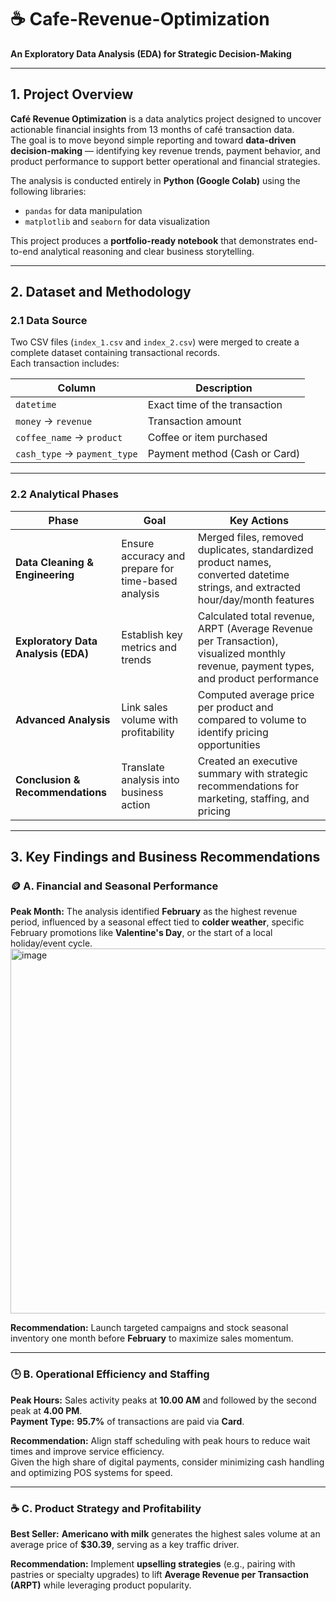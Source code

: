 # ☕ Cafe-Revenue-Optimization
**An Exploratory Data Analysis (EDA) for Strategic Decision-Making**

---

## 1. Project Overview

**Café Revenue Optimization** is a data analytics project designed to uncover actionable financial insights from 13 months of café transaction data.  
The goal is to move beyond simple reporting and toward **data-driven decision-making** — identifying key revenue trends, payment behavior, and product performance to support better operational and financial strategies.

The analysis is conducted entirely in **Python (Google Colab)** using the following libraries:
- `pandas` for data manipulation  
- `matplotlib` and `seaborn` for data visualization  

This project produces a **portfolio-ready notebook** that demonstrates end-to-end analytical reasoning and clear business storytelling.

---

## 2. Dataset and Methodology

### 2.1 Data Source

Two CSV files (`index_1.csv` and `index_2.csv`) were merged to create a complete dataset containing transactional records.  
Each transaction includes:

| Column | Description |
|---------|--------------|
| `datetime` | Exact time of the transaction |
| `money` → `revenue` | Transaction amount |
| `coffee_name` → `product` | Coffee or item purchased |
| `cash_type` → `payment_type` | Payment method (Cash or Card) |

---

### 2.2 Analytical Phases

| **Phase** | **Goal** | **Key Actions** |
|------------|-----------|-----------------|
| **Data Cleaning & Engineering** | Ensure accuracy and prepare for time-based analysis | Merged files, removed duplicates, standardized product names, converted datetime strings, and extracted hour/day/month features |
| **Exploratory Data Analysis (EDA)** | Establish key metrics and trends | Calculated total revenue, ARPT (Average Revenue per Transaction), visualized monthly revenue, payment types, and product performance |
| **Advanced Analysis** | Link sales volume with profitability | Computed average price per product and compared to volume to identify pricing opportunities |
| **Conclusion & Recommendations** | Translate analysis into business action | Created an executive summary with strategic recommendations for marketing, staffing, and pricing |

---

## 3. Key Findings and Business Recommendations

### 🪙 A. Financial and Seasonal Performance
**Peak Month:** The analysis identified **February** as the highest revenue period, influenced by a seasonal effect tied to **colder weather**, specific February promotions like **Valentine's Day**, or the start of a local holiday/event cycle.
<img width="984" height="584" alt="image" src="https://github.com/user-attachments/assets/19c8f7d5-f2e8-4424-8df3-6ab7d604b6bc" />

**Recommendation:** Launch targeted campaigns and stock seasonal inventory one month before **February** to maximize sales momentum.

---

### 🕒 B. Operational Efficiency and Staffing
**Peak Hours:** Sales activity peaks at **10.00 AM** and followed by the second peak at **4.00 PM**.  
**Payment Type:** **95.7%** of transactions are paid via **Card**.

**Recommendation:** Align staff scheduling with peak hours to reduce wait times and improve service efficiency.  
Given the high share of digital payments, consider minimizing cash handling and optimizing POS systems for speed.

---

### ☕ C. Product Strategy and Profitability
**Best Seller:** **Americano with milk** generates the highest sales volume at an average price of **$30.39**, serving as a key traffic driver.

**Recommendation:** Implement **upselling strategies** (e.g., pairing with pastries or specialty upgrades) to lift **Average Revenue per Transaction (ARPT)** while leveraging product popularity.
